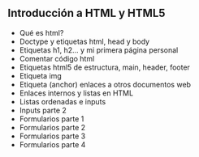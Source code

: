 ## Introducción a HTML y HTML5
- Qué es html?  
- Doctype y etiquetas html, head y body  
- Etiquetas h1, h2... y mi primera página personal  
- Comentar código html  
- Etiquetas html5 de estructura, main, header, footer  
- Etiqueta img    
- Etiqueta <a> (anchor) enlaces a otros documentos web  
- Enlaces internos y listas en HTML  
- Listas ordenadas e inputs  
- Inputs parte 2  
- Formularios parte 1  
- Formularios parte 2  
- Formularios parte 3  
- Formularios parte 4